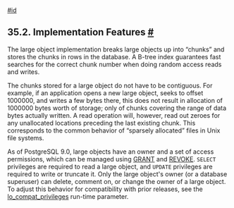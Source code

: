 [#id](#LO-IMPLEMENTATION)

## 35.2. Implementation Features [#](#LO-IMPLEMENTATION)

The large object implementation breaks large objects up into “chunks” and stores the chunks in rows in the database. A B-tree index guarantees fast searches for the correct chunk number when doing random access reads and writes.

The chunks stored for a large object do not have to be contiguous. For example, if an application opens a new large object, seeks to offset 1000000, and writes a few bytes there, this does not result in allocation of 1000000 bytes worth of storage; only of chunks covering the range of data bytes actually written. A read operation will, however, read out zeroes for any unallocated locations preceding the last existing chunk. This corresponds to the common behavior of “sparsely allocated” files in Unix file systems.

As of PostgreSQL 9.0, large objects have an owner and a set of access permissions, which can be managed using [GRANT](sql-grant) and [REVOKE](sql-revoke). `SELECT` privileges are required to read a large object, and `UPDATE` privileges are required to write or truncate it. Only the large object's owner (or a database superuser) can delete, comment on, or change the owner of a large object. To adjust this behavior for compatibility with prior releases, see the [lo\_compat\_privileges](runtime-config-compatible#GUC-LO-COMPAT-PRIVILEGES) run-time parameter.